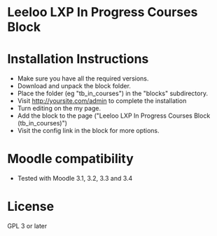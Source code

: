 # Leeloo LXP In Progress Courses Block

Installation Instructions
=========================

* Make sure you have all the required versions.
* Download and unpack the block folder.
* Place the folder (eg "tb_in_courses") in the "blocks" subdirectory.
* Visit http://yoursite.com/admin to complete the installation
* Turn editing on the my page.
* Add the block to the page ("Leeloo LXP In Progress Courses Block (tb_in_courses)")
* Visit the config link in the block for more options.

Moodle compatibility
=====================
* Tested with Moodle 3.1, 3.2, 3.3 and 3.4

License
=====================

GPL 3 or later